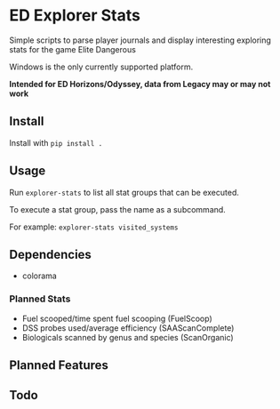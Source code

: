 # ED Explorer Stats

Simple scripts to parse player journals and display interesting exploring stats for the game Elite Dangerous

Windows is the only currently supported platform.

**Intended for ED Horizons/Odyssey, data from Legacy may or may not work**

## Install

Install with `pip install .`

## Usage

Run `explorer-stats` to list all stat groups that can be executed.

To execute a stat group, pass the name as a subcommand.

For example: `explorer-stats visited_systems`

## Dependencies

* colorama

### Planned Stats
* Fuel scooped/time spent fuel scooping (FuelScoop)
* DSS probes used/average efficiency (SAAScanComplete)
* Biologicals scanned by genus and species (ScanOrganic)

## Planned Features

## Todo